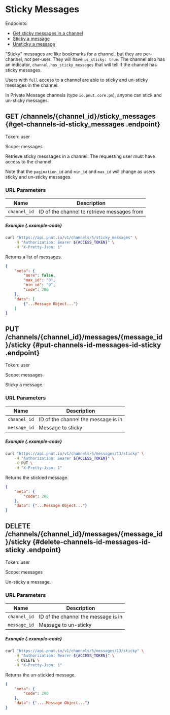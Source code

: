 # Sticky Messages

Endpoints:

* [Get sticky messages in a channel](#get-channels-id-sticky_messages)
* [Sticky a message](#put-channels-id-messages-id-sticky)
* [Unsticky a message](#delete-channels-id-messages-id-sticky)

"Sticky" messages are like bookmarks for a channel, but they are per-channel, not per-user. They will have `is_sticky: true`. The channel also has an indicator, `channel.has_sticky_messages` that will tell if the channel has sticky messages.

Users with `full` access to a channel are able to sticky and un-sticky messages in the channel.

In Private Message channels (type `io.pnut.core.pm`), anyone can stick and un-sticky messages.


## <span class="method method-get">GET</span> /channels/<span class="call-param">{channel_id}</span>/sticky_messages {#get-channels-id-sticky_messages .endpoint}

Token: <span class="endpoint-meta">user</span>

Scope: <span class="endpoint-meta">messages</span>

Retrieve sticky messsages in a channel. The requesting user must have access to the channel.

Note that the `pagination_id` and `min_id` and `max_id` will change as users sticky and un-sticky messages.

### URL Parameters

Name|Description
-|-
`channel_id`|ID of the channel to retrieve messages from


##### Example {.example-code}

```bash
curl "https://api.pnut.io/v1/channels/5/sticky_messages" \
    -H "Authorization: Bearer ${ACCESS_TOKEN}" \
    -H "X-Pretty-Json: 1"
```

Returns a list of messages.

```json
{
    "meta": {
        "more": false,
        "max_id": "0",
        "min_id": "0",
        "code": 200
    },
    "data": [
        {"...Message Object..."}
    ]
}
```


## <span class="method method-put">PUT</span> /channels/<span class="call-param">{channel_id}</span>/messages/<span class="call-param">{message_id}</span>/sticky {#put-channels-id-messages-id-sticky .endpoint}

Token: <span class="endpoint-meta">user</span>

Scope: <span class="endpoint-meta">messages</span>

Sticky a message.

### URL Parameters

Name|Description
-|-
`channel_id`|ID of the channel the message is in
`message_id`|Message to sticky


##### Example {.example-code}

```bash
curl "https://api.pnut.io/v1/channels/5/messages/13/sticky" \
    -H "Authorization: Bearer ${ACCESS_TOKEN}" \
    -X PUT \
    -H "X-Pretty-Json: 1"
```

Returns the stickied message.

```json
{
    "meta": {
        "code": 200
    },
    "data": {"...Message Object..."}
}
```


## <span class="method method-delete">DELETE</span> /channels/<span class="call-param">{channel_id}</span>/messages/<span class="call-param">{message_id}</span>/sticky {#delete-channels-id-messages-id-sticky .endpoint}

Token: <span class="endpoint-meta">user</span>

Scope: <span class="endpoint-meta">messages</span>

Un-sticky a message.

### URL Parameters

Name|Description
-|-
`channel_id`|ID of the channel the message is in
`message_id`|Message to un-sticky

##### Example {.example-code}

```bash
curl "https://api.pnut.io/v1/channels/5/messages/13/sticky" \
    -H "Authorization: Bearer ${ACCESS_TOKEN}" \
    -X DELETE \
    -H "X-Pretty-Json: 1"
```

Returns the un-stickied message.

```json
{
    "meta": {
        "code": 200
    },
    "data": {"....Message Object..."}
}
```
